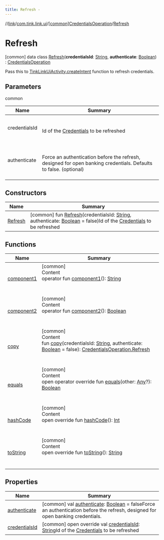 ```yaml
---
title: Refresh -
---
```

//[link](../../../index.md)/[com.tink.link.ui](../../index.md)/[[common]CredentialsOperation](../index.md)/[Refresh](index.md)



# Refresh  
 [common] data class [Refresh](index.md)(**credentialsId**: [String](https://kotlinlang.org/api/latest/jvm/stdlib/kotlin/-string/index.html), **authenticate**: [Boolean](https://kotlinlang.org/api/latest/jvm/stdlib/kotlin/-boolean/index.html)) : [CredentialsOperation](../index.md)

Pass this to [TinkLinkUiActivity.createIntent](../../[common]-tink-link-ui-activity/-companion/create-intent.md) function to refresh credentials.

   


## Parameters  
  
common  
  
|  Name|  Summary| 
|---|---|
| <a name="com.tink.link.ui/CredentialsOperation.Refresh///PointingToDeclaration/"></a>credentialsId| <a name="com.tink.link.ui/CredentialsOperation.Refresh///PointingToDeclaration/"></a><br><br>Id of the [Credentials](../../../com.tink.model.credentials/[common]-credentials/index.md) to be refreshed<br><br>
| <a name="com.tink.link.ui/CredentialsOperation.Refresh///PointingToDeclaration/"></a>authenticate| <a name="com.tink.link.ui/CredentialsOperation.Refresh///PointingToDeclaration/"></a><br><br>Force an authentication before the refresh, designed for open banking credentials. Defaults to false. (optional)<br><br>
  


## Constructors  
  
|  Name|  Summary| 
|---|---|
| <a name="com.tink.link.ui/CredentialsOperation.Refresh/Refresh/#kotlin.String#kotlin.Boolean/PointingToDeclaration/"></a>[Refresh](-refresh.md)| <a name="com.tink.link.ui/CredentialsOperation.Refresh/Refresh/#kotlin.String#kotlin.Boolean/PointingToDeclaration/"></a> [common] fun [Refresh](-refresh.md)(credentialsId: [String](https://kotlinlang.org/api/latest/jvm/stdlib/kotlin/-string/index.html), authenticate: [Boolean](https://kotlinlang.org/api/latest/jvm/stdlib/kotlin/-boolean/index.html) = false)Id of the [Credentials](../../../com.tink.model.credentials/[common]-credentials/index.md) to be refreshed   <br>


## Functions  
  
|  Name|  Summary| 
|---|---|
| <a name="com.tink.link.ui/CredentialsOperation.Refresh/component1/#/PointingToDeclaration/"></a>[component1](component1.md)| <a name="com.tink.link.ui/CredentialsOperation.Refresh/component1/#/PointingToDeclaration/"></a>[common]  <br>Content  <br>operator fun [component1](component1.md)(): [String](https://kotlinlang.org/api/latest/jvm/stdlib/kotlin/-string/index.html)  <br><br><br>
| <a name="com.tink.link.ui/CredentialsOperation.Refresh/component2/#/PointingToDeclaration/"></a>[component2](component2.md)| <a name="com.tink.link.ui/CredentialsOperation.Refresh/component2/#/PointingToDeclaration/"></a>[common]  <br>Content  <br>operator fun [component2](component2.md)(): [Boolean](https://kotlinlang.org/api/latest/jvm/stdlib/kotlin/-boolean/index.html)  <br><br><br>
| <a name="com.tink.link.ui/CredentialsOperation.Refresh/copy/#kotlin.String#kotlin.Boolean/PointingToDeclaration/"></a>[copy](copy.md)| <a name="com.tink.link.ui/CredentialsOperation.Refresh/copy/#kotlin.String#kotlin.Boolean/PointingToDeclaration/"></a>[common]  <br>Content  <br>fun [copy](copy.md)(credentialsId: [String](https://kotlinlang.org/api/latest/jvm/stdlib/kotlin/-string/index.html), authenticate: [Boolean](https://kotlinlang.org/api/latest/jvm/stdlib/kotlin/-boolean/index.html) = false): [CredentialsOperation.Refresh](index.md)  <br><br><br>
| <a name="kotlin/Any/equals/#kotlin.Any?/PointingToDeclaration/"></a>[equals](../../../com.tink.service.user/[common]-user-profile-service-impl/index.md#%5Bkotlin%2FAny%2Fequals%2F%23kotlin.Any%3F%2FPointingToDeclaration%2F%5D%2FFunctions%2F1647702525)| <a name="kotlin/Any/equals/#kotlin.Any?/PointingToDeclaration/"></a>[common]  <br>Content  <br>open operator override fun [equals](../../../com.tink.service.user/[common]-user-profile-service-impl/index.md#%5Bkotlin%2FAny%2Fequals%2F%23kotlin.Any%3F%2FPointingToDeclaration%2F%5D%2FFunctions%2F1647702525)(other: [Any](https://kotlinlang.org/api/latest/jvm/stdlib/kotlin/-any/index.html)?): [Boolean](https://kotlinlang.org/api/latest/jvm/stdlib/kotlin/-boolean/index.html)  <br><br><br>
| <a name="kotlin/Any/hashCode/#/PointingToDeclaration/"></a>[hashCode](../../../com.tink.service.user/[common]-user-profile-service-impl/index.md#%5Bkotlin%2FAny%2FhashCode%2F%23%2FPointingToDeclaration%2F%5D%2FFunctions%2F1647702525)| <a name="kotlin/Any/hashCode/#/PointingToDeclaration/"></a>[common]  <br>Content  <br>open override fun [hashCode](../../../com.tink.service.user/[common]-user-profile-service-impl/index.md#%5Bkotlin%2FAny%2FhashCode%2F%23%2FPointingToDeclaration%2F%5D%2FFunctions%2F1647702525)(): [Int](https://kotlinlang.org/api/latest/jvm/stdlib/kotlin/-int/index.html)  <br><br><br>
| <a name="kotlin/Any/toString/#/PointingToDeclaration/"></a>[toString](../../../com.tink.service.user/[common]-user-profile-service-impl/index.md#%5Bkotlin%2FAny%2FtoString%2F%23%2FPointingToDeclaration%2F%5D%2FFunctions%2F1647702525)| <a name="kotlin/Any/toString/#/PointingToDeclaration/"></a>[common]  <br>Content  <br>open override fun [toString](../../../com.tink.service.user/[common]-user-profile-service-impl/index.md#%5Bkotlin%2FAny%2FtoString%2F%23%2FPointingToDeclaration%2F%5D%2FFunctions%2F1647702525)(): [String](https://kotlinlang.org/api/latest/jvm/stdlib/kotlin/-string/index.html)  <br><br><br>


## Properties  
  
|  Name|  Summary| 
|---|---|
| <a name="com.tink.link.ui/CredentialsOperation.Refresh/authenticate/#/PointingToDeclaration/"></a>[authenticate](authenticate.md)| <a name="com.tink.link.ui/CredentialsOperation.Refresh/authenticate/#/PointingToDeclaration/"></a> [common] val [authenticate](authenticate.md): [Boolean](https://kotlinlang.org/api/latest/jvm/stdlib/kotlin/-boolean/index.html) = falseForce an authentication before the refresh, designed for open banking credentials.   <br>
| <a name="com.tink.link.ui/CredentialsOperation.Refresh/credentialsId/#/PointingToDeclaration/"></a>[credentialsId](credentials-id.md)| <a name="com.tink.link.ui/CredentialsOperation.Refresh/credentialsId/#/PointingToDeclaration/"></a> [common] open override val [credentialsId](credentials-id.md): [String](https://kotlinlang.org/api/latest/jvm/stdlib/kotlin/-string/index.html)Id of the [Credentials](../../../com.tink.model.credentials/[common]-credentials/index.md) to be refreshed   <br>

